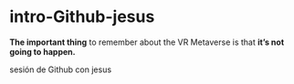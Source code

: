 # intro-Github-jesus

**The important thing** to remember about the VR Metaverse is that __it’s not going to happen.__

 sesión de Github con jesus
